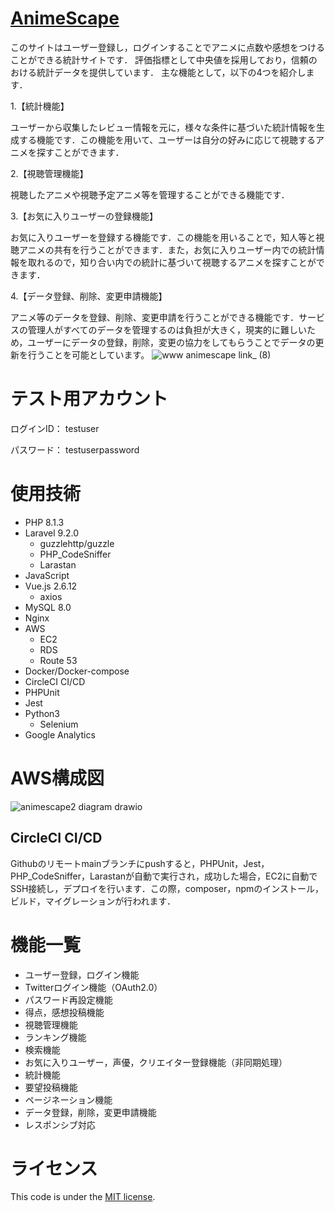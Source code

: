 # [AnimeScape](https://www.animescape.link/)
このサイトはユーザー登録し，ログインすることでアニメに点数や感想をつけることができる統計サイトです．
評価指標として中央値を採用しており，信頼のおける統計データを提供しています．
主な機能として，以下の4つを紹介します．

1.【統計機能】

ユーザーから収集したレビュー情報を元に，様々な条件に基づいた統計情報を生成する機能です．この機能を用いて、ユーザーは自分の好みに応じて視聴するアニメを探すことができます．

2.【視聴管理機能】

視聴したアニメや視聴予定アニメ等を管理することができる機能です．

3.【お気に入りユーザーの登録機能】

お気に入りユーザーを登録する機能です．この機能を用いることで，知人等と視聴アニメの共有を行うことができます．また，お気に入りユーザー内での統計情報を取れるので，知り合い内での統計に基づいて視聴するアニメを探すことができます．

4.【データ登録、削除、変更申請機能】

アニメ等のデータを登録、削除、変更申請を行うことができる機能です．サービスの管理人がすべてのデータを管理するのは負担が大きく，現実的に難しいため，ユーザーにデータの登録，削除，変更の協力をしてもらうことでデータの更新を行うことを可能としています。
![www animescape link_ (8)](https://user-images.githubusercontent.com/73135261/208050550-9281cfbd-984a-48fb-b5e1-38e7826d151a.png)

# テスト用アカウント
ログインID： testuser

パスワード： testuserpassword

# 使用技術
* PHP 8.1.3
* Laravel 9.2.0
	* guzzlehttp/guzzle
	* PHP_CodeSniffer
	* Larastan
* JavaScript
* Vue.js 2.6.12
	* axios
* MySQL 8.0
* Nginx
* AWS
	* EC2
	* RDS
	* Route 53
* Docker/Docker-compose
* CircleCI CI/CD
* PHPUnit
* Jest
* Python3
	* Selenium
* Google Analytics

# AWS構成図
![animescape2 diagram drawio](https://user-images.githubusercontent.com/73135261/159098588-71cb46a8-715d-4c5f-9ad4-3936b8751fbe.png)

## CircleCI CI/CD
Githubのリモートmainブランチにpushすると，PHPUnit，Jest，PHP_CodeSniffer，Larastanが自動で実行され，成功した場合，EC2に自動でSSH接続し，デプロイを行います．この際，composer，npmのインストール，ビルド，マイグレーションが行われます．

# 機能一覧
* ユーザー登録，ログイン機能
* Twitterログイン機能（OAuth2.0）
* パスワード再設定機能
* 得点，感想投稿機能
* 視聴管理機能
* ランキング機能
* 検索機能
* お気に入りユーザー，声優，クリエイター登録機能（非同期処理）
* 統計機能
* 要望投稿機能
* ページネーション機能
* データ登録，削除，変更申請機能
* レスポンシブ対応

# ライセンス
This code is under the [MIT license](https://opensource.org/licenses/MIT).
